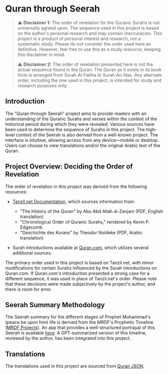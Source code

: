 # Quran through Seerah

> ⚠️ **Disclaimer 1:** The order of revelation for the Quranic Surahs is not universally agreed upon. The sequence used in this project is based on the author's personal research and may contain inaccuracies. This project is a product of personal interest and research, not a systematic study. Please do not consider the order used here as definitive. However, feel free to use this as a study resource, keeping this disclaimer in mind.

> ⚠️ **Disclaimer 2:** The order of revelation presented here is not the actual sequence found in the Quran. The Quran as it exists in its book form is arranged from Surah Al-Fatiha to Surah An-Nas. Any alternate order, including the one used in this project, is intended for study and research purposes only.

## Introduction

The "Quran through Seerah" project aims to provide readers with an understanding of the Quranic Surahs and verses within the context of the historical period during which they were revealed. Various sources have been used to determine the sequence of Surahs in this project. The high-level context of the Seerah is also derived from a well-known project. The interface is intuitive, allowing access from any device—mobile or desktop. Users can choose to view translations and/or the original Arabic text of the Quran.

## Project Overview: Deciding the Order of Revelation

The order of revelation in this project was derived from the following resources:

- [Tanzil.net Documentation](https://tanzil.net/docs/revelation_order), which sources information from:
  - "The History of the Quran" by Abu Abd Allah al-Zanjani (PDF, English translation)
  - "Chronological Order of Quranic Surahs," rendered by Kevin P. Edgecomb
  - "Geschichte des Korans" by Theodor Noldeke (PDF, Arabic translation)
  
- Surah introductions available at [Quran.com](https://quran.com/), which utilizes several additional sources.

The primary order used in this project is based on Tanzil.net, with minor modifications for certain Surahs influenced by the Surah introductions on Quran.com. If Quran.com's introduction presented a strong case for a different sequence, it was used in place of Tanzil.net's order. Please note that these decisions were made subjectively by the project's author, and there is room for error.

## Seerah Summary Methodology

The Seerah summary for the different stages of Prophet Muhammad's (peace be upon him) life is derived from the MRDF's Prophetic Timeline ([MRDF Projects](https://www.mrdf.co.uk/projects)). An app that provides a well-structured portrayal of this Seerah is available [here](https://gtaf.org/apps/seerah/). A GPT-summarized version of this timeline, reviewed by the author, has been integrated into this project.

## Translations

The translations used in this project are sourced from [Quran JSON](https://github.com/risan/quran-json).
